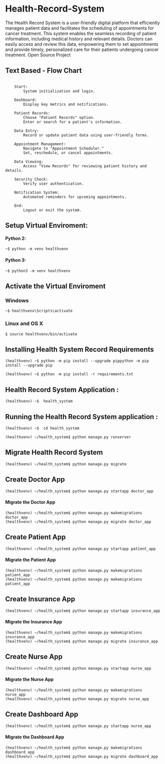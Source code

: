# Health-Record-System
The Health Record System is a user-friendly digital platform that efficiently manages patient data and facilitates the scheduling of appointments for cancer treatment. This system enables the seamless recording of patient information, including medical history and relevant details. Doctors can easily access and review this data, empowering them to set appointments and provide timely, personalized care for their patients undergoing cancer treatment. Open Source Project 

## Text Based - Flow Chart 
```

    Start:
        System initialization and login.

    Dashboard:
        Display key metrics and notifications.

    Patient Records:
        Choose "Patient Records" option.
        Enter or search for a patient's information.

    Data Entry:
        Record or update patient data using user-friendly forms.

    Appointment Management:
        Navigate to "Appointment Scheduler."
        Set, reschedule, or cancel appointments.

    Data Viewing:
        Access "View Records" for reviewing patient history and details.

    Security Check:
        Verify user authentication.

    Notification System:
        Automated reminders for upcoming appointments.

    End:
        Logout or exit the system.

```


##  Setup Virtual Enviroment:

#### Python 2:

```
~$ python -m venv healthvenv
```

#### Python 3:

```
~$ python3 -m venv healthvenv
```

## Activate the Virtual Enviroment 

### Windows
```
~$ healthvenv\Scripts\activate
```

### Linux and OS X
```
$ source healthvenv/bin/activate
```

## Installing Health System Record Requirements 

```
(healthvenv) ~$ python -m pip install --upgrade pippython -m pip install --upgrade pip
```

```
(healthvenv) ~$ python -m pip install -r requirements.txt
```


## Health Record System Application :
```
(healthvenv) ~$  health_system
```

## Running the Health Record System application :
```
(healthvenv) ~$  cd health_system
```

```
(healthvenv) ~/health_system$ python manage.py runserver   
```

## Migrate Health Record System
```
(healthvenv) ~/health_system$ python manage.py migrate 
```

## Create Doctor App 
```
(healthvenv) ~/health_system$ python manage.py startapp doctor_app
```

#### Migrate the Doctor App
```
(healthvenv) ~/health_system$ python manage.py makemigrations doctor_app
(healthvenv) ~/health_system$ python manage.py migrate doctor_app
```

## Create Patient App
```
(healthvenv) ~/health_system$ python manage.py startapp patient_app
```

#### Migrate the Patient App
```
(healthvenv) ~/health_system$ python manage.py makemigrations patient_app
(healthvenv) ~/health_system$ python manage.py makemigrations patient_app
```

## Create Insurance  App 
```
(healthvenv) ~/health_system$ python manage.py startapp insurance_app
```

#### Migrate the Insurance App
```
(healthvenv) ~/health_system$ python manage.py makemigrations insurance_app
(healthvenv) ~/health_system$ python manage.py migrate insurance_app
```

## Create Nurse  App 
```
(healthvenv) ~/health_system$ python manage.py startapp nurse_app
```

#### Migrate the Nurse App
```
(healthvenv) ~/health_system$ python manage.py makemigrations nurse_app
(healthvenv) ~/health_system$ python manage.py migrate nurse_app
```

## Create Dashboard  App 
```
(healthvenv) ~/health_system$ python manage.py startapp nurse_app
```

#### Migrate the Dashboard App
```
(healthvenv) ~/health_system$ python manage.py makemigrations dashboard_app
(healthvenv) ~/health_system$ python manage.py migrate dashboard_app
```